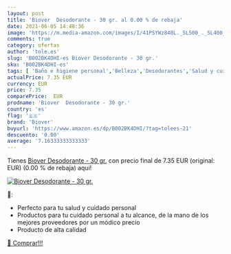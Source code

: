 ```yaml
---
layout: post
title: 'Biover  Desodorante - 30 gr. al 0.00 % de rebaja'
date: 2021-06-05 14:48:36
image: 'https://m.media-amazon.com/images/I/41PSYWz848L._SL500_._SL400_.jpg'
comments: true
category: ofertas
author: 'tole.es'
slug: 'B002BK4DHI-es Biover Desodorante - 30 gr.'
sku: 'B002BK4DHI-es'
tags: [ 'Baño e higiene personal','Belleza','Desodorantes','Salud y cuidado personal','biover','desodorante', ]
actualPrice: 7.35 EUR
currency: EUR
price: 7.35
comparePrice:  EUR
prodname: 'Biover  Desodorante - 30 gr.'
country: 'es'
flag: '🇪🇸'
brand: 'Biover'
buyurl: 'https://www.amazon.es/dp/B002BK4DHI/?tag=tolees-21'
descuento: '0.00'
average: '7.16333333333333'
---
```


Tienes [Biover  Desodorante - 30 gr.](https://www.amazon.es/dp/B002BK4DHI/?tag=tolees-21) con precio final de  7.35 EUR (original:  EUR) (0.00 %  de rebaja) aqui!

[![Biover  Desodorante - 30 gr.](https://m.media-amazon.com/images/I/41PSYWz848L._SL500_._SL400_.jpg)](https://www.amazon.es/dp/B002BK4DHI/?tag=tolees-21)

🔎:

- Perfecto para tu salud y cuidado personal
- Productos para tu cuidado personal a tu alcance, de la mano de los mejores proveedores por un módico precio
- Producto de alta calidad

[🛒 Comprar!!!](https://www.amazon.es/dp/B002BK4DHI/?tag=tolees-21)
